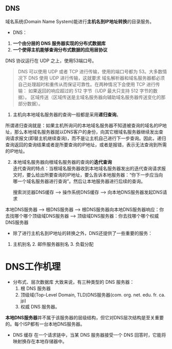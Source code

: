 ## DNS
域名系统(Domain Name System)能进行**主机名到IP地址转换**的目录服务。
* DNS：
1. **一个由分层的 DNS 服务器实现的分布式数据库**
2. **一个使得主机能够查询分布式数据的应用层协议**

DNS 协议运行在 UDP 之上，使用53端口号。
> DNS 可以使用 UDP 或者 TCP 进行传输，使用的端口号都为 53。大多数情况下 DNS 使用 UDP 进行传输，这就要求
> 域名解析器和域名服务器都必须自己处理超时和重传从而保证可靠性。在两种情况下会使用 TCP 进行传输：
> 如果返回的响应超过的 512 字节（UDP 最大只支持 512 字节的数据）。
> 区域传送（区域传送是主域名服务器向辅助域名服务器传送变化的那部分数据）。


1. 主机向本地域名服务器的查询一般都是采用**递归查询**。        

所谓递归查询就是：如果主机所询问的本地域名服务器不知道被查询的域名的IP地址，那么本地域名服务器就以DNS客户的身份，向其它根域名服务器继续发出查询请求报文(即替主机继续查询)，而不是让主机自己进行下一步查询。因此，递归查询返回的查询结果或者是所要查询的IP地址，或者是报错，表示无法查询到所需的IP地址。

2. 本地域名服务器向根域名服务器的查询的**迭代查询**       
    迭代查询的特点：当根域名服务器收到本地域名服务器发出的迭代查询请求报文时，要么给出所要查询的IP地址，要么告诉本地服务器：“你下一步应当向哪一个域名服务器进行查询”。然后让本地服务器进行后续的查询。
    
    搜索浏览器DNS缓存 --> 操作系统DNS缓存 --> 向本地DNS服务器发起DNS请求

本地DNS服务器 --> 根DNS服务器 --> 根DNS服务器向本地DNS服务器响应：你去找哪个哪个顶级域DNS服务器 --> 顶级域DNS服务器：你去找哪个哪个权威DNS服务器



* 除了进行主机名到IP地址的转换之外，DNS还提供了一些重要的服务：
1. 主机别名 2. 邮件服务器别名 3. 负载分配

# DNS工作机理
* 分布式、层次数据库
大致来说，有三种类型的 DNS 服务器：
    1. 根 DNS 服务器
    2. 顶级域(Top-Level Domain, TLD)DNS服务器(com. org. net. edu. fr. ca. jp)
    3. 权威 DNS 服务器。

**本地DNS服务器**并不属于该服务器的层级结构，但它对DNS层次结构是至关重要的。每个ISP都有一台本地DNS服务器。

* DNS 缓存
在一个请求链中，当某 DNS 服务器接受一个 DNS 回答时，它能将映射换存在本地存储器中。